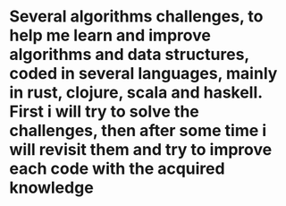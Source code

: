 # Several algorithms challenges, to help me learn and improve algorithms and data structures, coded in several languages, mainly in rust, clojure, scala and haskell. First i will try to solve the challenges, then after some time i will revisit them and try to improve each code with the acquired knowledge
